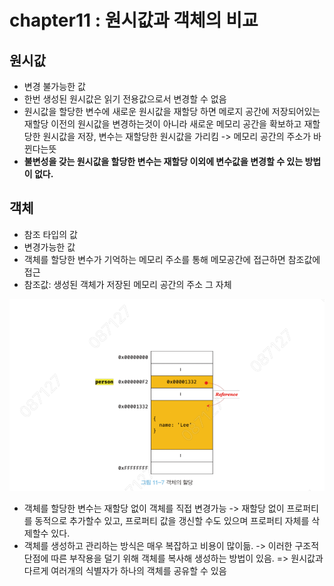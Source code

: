 # chapter11 : 원시값과 객체의 비교

## 원시값

- 변경 불가능한 값
- 한번 생성된 원시값은 읽기 전용값으로서 변경할 수 없음
- 원시값을 할당한 변수에 새로운 원시값을 재할당 하면 메로지 공간에 저장되어있는 재할당 이전의 원시값을 변경하는것이 아니라 새로운 메모리 공간을 확보하고 재할당한 원시값을 저장, 변수는 재할당한 원시값을 가리킴 -> 메모리 공간의 주소가 바뀐다는뜻
- **불변성을 갖는 원시값을 할당한 변수는 재할당 이외에 변수값을 변경할 수 있는 방법이 없다.**

## 객체

- 참조 타입의 값
- 변경가능한 값
- 객체를 할당한 변수가 기억하는 메모리 주소를 통해 메모공간에 접근하면 참조값에 접근
- 참조값: 생성된 객체가 저장된 메모리 공간의 주소 그 자체

![alt text](image.png)

- 객체를 할당한 변수는 재할당 없이 객체를 직접 변경가능
  -> 재할당 없이 프로퍼티를 동적으로 추가할수 있고, 프로퍼티 값을 갱신할 수도 있으며 프로퍼티 자체를 삭제할수 있다.
- 객체를 생성하고 관리하는 방식은 매우 복잡하고 비용이 많이듦. -> 이러한 구조적 단점에 따른 부작용을 덜기 위해 객체를 복사해 생성하는 방법이 있음.
  => 원시값과 다르게 여러개의 식별자가 하나의 객체를 공유할 수 있음
